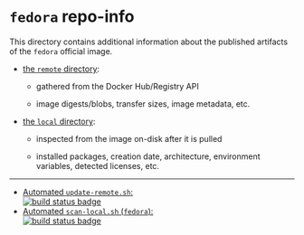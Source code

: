 # `fedora` repo-info

This directory contains additional information about the published artifacts of the `fedora` official image.

-	[the `remote` directory](remote/):

	-	gathered from the Docker Hub/Registry API

	-	image digests/blobs, transfer sizes, image metadata, etc.

-	[the `local` directory](local/):

	-	inspected from the image on-disk after it is pulled

	-	installed packages, creation date, architecture, environment variables, detected licenses, etc.

---

-	[Automated `update-remote.sh`:  
	![build status badge](https://doi-janky.infosiftr.net/job/repo-info/job/remote/badge/icon)](https://doi-janky.infosiftr.net/job/repo-info/job/remote/)
-	[Automated `scan-local.sh` (`fedora`):  
	![build status badge](https://doi-janky.infosiftr.net/job/repo-info/job/local/job/fedora/badge/icon)](https://doi-janky.infosiftr.net/job/repo-info/job/local/job/fedora)
